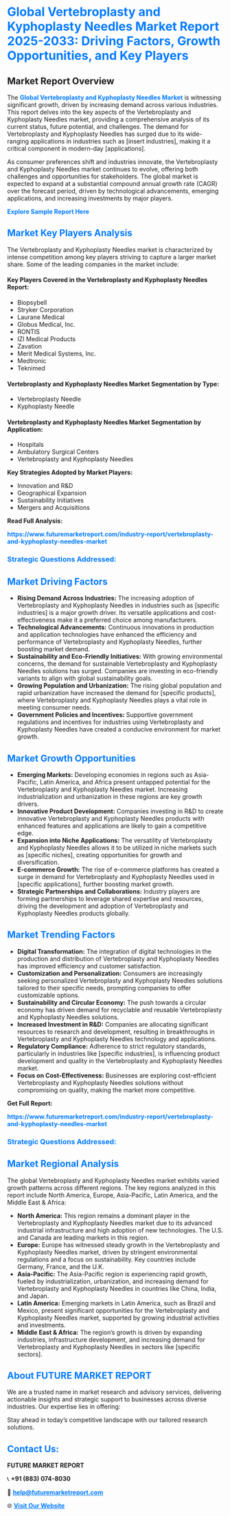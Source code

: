 <h1 style="color: #007BFF;">Global Vertebroplasty and Kyphoplasty Needles Market Report 2025-2033: Driving Factors, Growth Opportunities, and Key Players</h1>

<section id="overview">
<h2>Market Report Overview</h2>
<p>The <a href="https://www.futuremarketreport.com/industry-report/vertebroplasty-and-kyphoplasty-needles-market" style="color: #007BFF; text-decoration: none;"><strong>Global Vertebroplasty and Kyphoplasty Needles Market</strong></a> is witnessing significant growth, driven by increasing demand across various industries. This report delves into the key aspects of the Vertebroplasty and Kyphoplasty Needles market, providing a comprehensive analysis of its current status, future potential, and challenges. The demand for Vertebroplasty and Kyphoplasty Needles has surged due to its wide-ranging applications in industries such as [insert industries], making it a critical component in modern-day [applications].</p>
<p>As consumer preferences shift and industries innovate, the Vertebroplasty and Kyphoplasty Needles market continues to evolve, offering both challenges and opportunities for stakeholders. The global market is expected to expand at a substantial compound annual growth rate (CAGR) over the forecast period, driven by technological advancements, emerging applications, and increasing investments by major players.</p>
</section>

<section id="overview">
<p><a href="https://www.futuremarketreport.com/request-sample/reportId=116732" style="color: #007BFF; text-decoration: none;"><strong>Explore Sample Report Here</strong></a></p>
</section>

<section id="key-players">
<h2 style="color: #007BFF;">Market Key Players Analysis</h2>
<p>The Vertebroplasty and Kyphoplasty Needles market is characterized by intense competition among key players striving to capture a larger market share. Some of the leading companies in the market include:</p>
<h4>Key Players Covered in the Vertebroplasty and Kyphoplasty Needles Report:</h4>
<ul><li>Biopsybell</li><li>Stryker Corporation</li><li>Laurane Medical</li><li>Globus Medical, Inc.</li><li>RONTIS</li><li>IZI Medical Products</li><li>Zavation</li><li>Merit Medical Systems, Inc.</li><li>Medtronic</li><li>Teknimed</li></ul>
<h4>Vertebroplasty and Kyphoplasty Needles Market Segmentation by Type:</h4>
<ul><li>Vertebroplasty Needle</li><li>Kyphoplasty Needle</li></ul>

<h4>Vertebroplasty and Kyphoplasty Needles Market Segmentation by Application:</h4>
<ul><li>Hospitals</li><li>Ambulatory Surgical Centers</li><li>Vertebroplasty and Kyphoplasty Needles</li></ul>
<p><strong>Key Strategies Adopted by Market Players:</strong></p>
<ul>
<li>Innovation and R&D</li>
<li>Geographical Expansion</li>
<li>Sustainability Initiatives</li>
<li>Mergers and Acquisitions</li>
</ul>
</section>

<section>
<p><strong>Read Full Analysis: </strong></p><a href="https://www.futuremarketreport.com/industry-report/vertebroplasty-and-kyphoplasty-needles-market" style="color: #007BFF; text-decoration: none;"><strong>https://www.futuremarketreport.com/industry-report/vertebroplasty-and-kyphoplasty-needles-market</strong></a>
<h3 style="color: #007BFF;">Strategic Questions Addressed:</h3>
</section>

<section id="driving-factors">
<h2 style="color: #007BFF;">Market Driving Factors</h2>
<ul>
<li><strong>Rising Demand Across Industries:</strong> The increasing adoption of Vertebroplasty and Kyphoplasty Needles in industries such as [specific industries] is a major growth driver. Its versatile applications and cost-effectiveness make it a preferred choice among manufacturers.</li>
<li><strong>Technological Advancements:</strong> Continuous innovations in production and application technologies have enhanced the efficiency and performance of Vertebroplasty and Kyphoplasty Needles, further boosting market demand.</li>
<li><strong>Sustainability and Eco-Friendly Initiatives:</strong> With growing environmental concerns, the demand for sustainable Vertebroplasty and Kyphoplasty Needles solutions has surged. Companies are investing in eco-friendly variants to align with global sustainability goals.</li>
<li><strong>Growing Population and Urbanization:</strong> The rising global population and rapid urbanization have increased the demand for [specific products], where Vertebroplasty and Kyphoplasty Needles plays a vital role in meeting consumer needs.</li>
<li><strong>Government Policies and Incentives:</strong> Supportive government regulations and incentives for industries using Vertebroplasty and Kyphoplasty Needles have created a conducive environment for market growth.</li>
</ul>
</section>

<section id="growth-opportunities">
<h2 style="color: #007BFF;">Market Growth Opportunities</h2>
<ul>
<li><strong>Emerging Markets:</strong> Developing economies in regions such as Asia-Pacific, Latin America, and Africa present untapped potential for the Vertebroplasty and Kyphoplasty Needles market. Increasing industrialization and urbanization in these regions are key growth drivers.</li>
<li><strong>Innovative Product Development:</strong> Companies investing in R&D to create innovative Vertebroplasty and Kyphoplasty Needles products with enhanced features and applications are likely to gain a competitive edge.</li>
<li><strong>Expansion into Niche Applications:</strong> The versatility of Vertebroplasty and Kyphoplasty Needles allows it to be utilized in niche markets such as [specific niches], creating opportunities for growth and diversification.</li>
<li><strong>E-commerce Growth:</strong> The rise of e-commerce platforms has created a surge in demand for Vertebroplasty and Kyphoplasty Needles used in [specific applications], further boosting market growth.</li>
<li><strong>Strategic Partnerships and Collaborations:</strong> Industry players are forming partnerships to leverage shared expertise and resources, driving the development and adoption of Vertebroplasty and Kyphoplasty Needles products globally.</li>
</ul>
</section>

<section id="trending-factors">
<h2 style="color: #007BFF;">Market Trending Factors</h2>
<ul>
<li><strong>Digital Transformation:</strong> The integration of digital technologies in the production and distribution of Vertebroplasty and Kyphoplasty Needles has improved efficiency and customer satisfaction.</li>
<li><strong>Customization and Personalization:</strong> Consumers are increasingly seeking personalized Vertebroplasty and Kyphoplasty Needles solutions tailored to their specific needs, prompting companies to offer customizable options.</li>
<li><strong>Sustainability and Circular Economy:</strong> The push towards a circular economy has driven demand for recyclable and reusable Vertebroplasty and Kyphoplasty Needles solutions.</li>
<li><strong>Increased Investment in R&D:</strong> Companies are allocating significant resources to research and development, resulting in breakthroughs in Vertebroplasty and Kyphoplasty Needles technology and applications.</li>
<li><strong>Regulatory Compliance:</strong> Adherence to strict regulatory standards, particularly in industries like [specific industries], is influencing product development and quality in the Vertebroplasty and Kyphoplasty Needles market.</li>
<li><strong>Focus on Cost-Effectiveness:</strong> Businesses are exploring cost-efficient Vertebroplasty and Kyphoplasty Needles solutions without compromising on quality, making the market more competitive.</li>
</ul>
</section>

<section>
<p><strong>Get Full Report: </strong></p><a href="https://www.futuremarketreport.com/industry-report/vertebroplasty-and-kyphoplasty-needles-market" style="color: #007BFF; text-decoration: none;"><strong>https://www.futuremarketreport.com/industry-report/vertebroplasty-and-kyphoplasty-needles-market</strong></a>
<h3 style="color: #007BFF;">Strategic Questions Addressed:</h3>
</section>


<section id="regional-analysis">
<h2 style="color: #007BFF;">Market Regional Analysis</h2>
<p>The global Vertebroplasty and Kyphoplasty Needles market exhibits varied growth patterns across different regions. The key regions analyzed in this report include North America, Europe, Asia-Pacific, Latin America, and the Middle East & Africa:</p>
<ul>
<li><strong>North America:</strong> This region remains a dominant player in the Vertebroplasty and Kyphoplasty Needles market due to its advanced industrial infrastructure and high adoption of new technologies. The U.S. and Canada are leading markets in this region.</li>
<li><strong>Europe:</strong> Europe has witnessed steady growth in the Vertebroplasty and Kyphoplasty Needles market, driven by stringent environmental regulations and a focus on sustainability. Key countries include Germany, France, and the U.K.</li>
<li><strong>Asia-Pacific:</strong> The Asia-Pacific region is experiencing rapid growth, fueled by industrialization, urbanization, and increasing demand for Vertebroplasty and Kyphoplasty Needles in countries like China, India, and Japan.</li>
<li><strong>Latin America:</strong> Emerging markets in Latin America, such as Brazil and Mexico, present significant opportunities for the Vertebroplasty and Kyphoplasty Needles market, supported by growing industrial activities and investments.</li>
<li><strong>Middle East & Africa:</strong> The region’s growth is driven by expanding industries, infrastructure development, and increasing demand for Vertebroplasty and Kyphoplasty Needles in sectors like [specific sectors].</li>
</ul>
</section>

<footer>
<h2 style="color: #007BFF;">About FUTURE MARKET REPORT</h2>
<p>We are a trusted name in market research and advisory services, delivering actionable insights and strategic support to businesses across diverse industries. Our expertise lies in offering:</p>

<p>Stay ahead in today’s competitive landscape with our tailored research solutions.</p>

<h2 style="color: #007BFF;">Contact Us:</h2>
<p><strong>FUTURE MARKET REPORT</strong></p>
<p>📞 <strong>+91 (883) 074-8030</strong></p>
<p>📧 <strong><a href="mailto:help@futuremarketreport.com" style="color: #007BFF;">help@futuremarketreport.com</a></strong></p>
<p>🌐 <strong><a href="https://www.futuremarketreport.com/" style="color: #007BFF;">Visit Our Website</a></strong></p>
</footer>